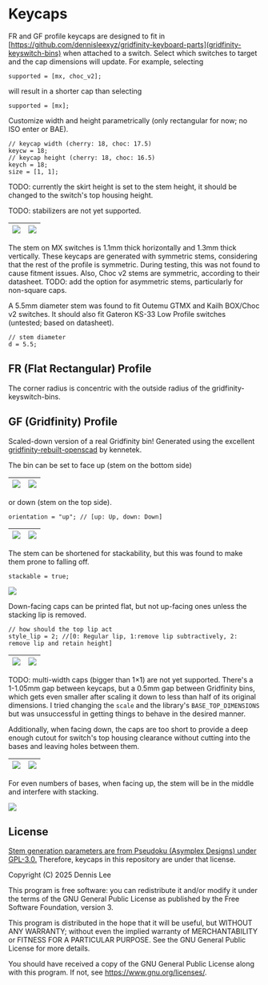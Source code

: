 # Keycaps

FR and GF profile keycaps are designed to fit in [https://github.com/dennisleexyz/gridfinity-keyboard-parts](gridfinity-keyswitch-bins) when attached to a switch. Select which switches to target and the cap dimensions will update. For example, selecting

```openscad
supported = [mx, choc_v2];
```

will result in a shorter cap than selecting

```openscad
supported = [mx];
```

Customize width and height parametrically (only rectangular for now; no ISO enter or BAE).

```openscad
// keycap width (cherry: 18, choc: 17.5)
keycw = 18;
// keycap height (cherry: 18, choc: 16.5)
keych = 18;
size = [1, 1];
```

TODO: currently the skirt height is set to the stem height, it should be changed to the switch's top housing height.

TODO: stabilizers are not yet supported.

| ![](docs/images/fr-2u.png) | ![](docs/images/fr-2u-flip.png) |
|----------------------------|---------------------------------|

The stem on MX switches is 1.1mm thick horizontally and 1.3mm thick vertically. These keycaps are generated with symmetric stems, considering that the rest of the profile is symmetric. During testing, this was not found to cause fitment issues. Also, Choc v2 stems are symmetric, according to their datasheet. TODO: add the option for asymmetric stems, particularly for non-square caps.

A 5.5mm diameter stem was found to fit Outemu GTMX and Kailh BOX/Choc v2 switches. It should also fit Gateron KS-33 Low Profile switches (untested; based on datasheet).

```openscad
// stem diameter
d = 5.5;
```

## FR (Flat Rectangular) Profile

The corner radius is concentric with the outside radius of the gridfinity-keyswitch-bins.

## GF (Gridfinity) Profile

Scaled-down version of a real Gridfinity bin! Generated using the excellent [gridfinity-rebuilt-openscad](https://github.com/kennetek/gridfinity-rebuilt-openscad/) by kennetek.

The bin can be set to face up (stem on the bottom side)

| ![](docs/images/gf-up.png) | ![](docs/images/gf-up-flip.png) |
|----------------------------|---------------------------------|

or down (stem on the top side).

```openscad
orientation = "up"; // [up: Up, down: Down]
```

| ![](docs/images/gf.png) | ![](docs/images/gf-flip.png) |
|-------------------------|------------------------------|

The stem can be shortened for stackability, but this was found to make them prone to falling off.

```openscad
stackable = true;
```

![](docs/images/gf-stackable-flip.png)

Down-facing caps can be printed flat, but not up-facing ones unless the stacking lip is removed.

```openscad
// how should the top lip act
style_lip = 2; //[0: Regular lip, 1:remove lip subtractively, 2: remove lip and retain height]
```

| ![](docs/images/gf-up-nolip.png) | ![](docs/images/gf-up-nolip-flip.png) |
|----------------------------------|---------------------------------------|

TODO: multi-width caps (bigger than 1×1) are not yet supported. There's a 1-1.05mm gap between keycaps, but a 0.5mm gap between Gridfinity bins, which gets even smaller after scaling it down to less than half of its original dimensions. I tried changing the `scale` and the library's `BASE_TOP_DIMENSIONS` but was unsuccessful in getting things to behave in the desired manner.

Additionally, when facing down, the caps are too short to provide a deep enough cutout for switch's top housing clearance without cutting into the bases and leaving holes between them.

| ![](docs/images/gf-3x1.png) | ![](docs/images/gf-3x1-flip.png) |
|-----------------------------|----------------------------------|

For even numbers of bases, when facing up, the stem will be in the middle and interfere with stacking.

![](docs/images/gf-2x1-flip.png)

## License

[Stem generation parameters are from Pseudoku (Asymplex Designs) under GPL-3.0.](https://github.com/pseudoku/PseudoMakeMeKeyCapProfiles) Therefore, keycaps in this repository are under that license.

Copyright (C) 2025 Dennis Lee

This program is free software: you can redistribute it and/or modify it under the terms of the GNU General Public License as published by the Free Software Foundation, version 3.

This program is distributed in the hope that it will be useful, but WITHOUT ANY WARRANTY; without even the implied warranty of MERCHANTABILITY or FITNESS FOR A PARTICULAR PURPOSE. See the GNU General Public License for more details.

You should have received a copy of the GNU General Public License along with this program. If not, see <https://www.gnu.org/licenses/>. 
